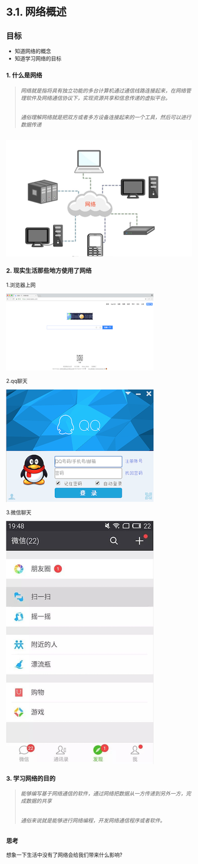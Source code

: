 # 3.1. 网络概述

目标
--

*   知道网络的概念
*   知道学习网络的目标

### 1\. 什么是网络

> ###### 网络就是指将具有独立功能的多台计算机通过通信线路连接起来，在网络管理软件及网络通信协议下，实现资源共享和信息传递的虚拟平台。
>
> ###### 通俗理解网络就是把双方或者多方设备连接起来的一个工具，然后可以进行数据传递

![网络](imgs/网络.jpg)

### 2\. 现实生活那些地方使用了网络

1.浏览器上网

![网络](imgs/浏览器上网.png)

2.qq聊天

![网络](imgs/qq.png)

3.微信聊天

![网络](imgs/微信.png)

### 3\. 学习网络的目的

> ###### 能够编写基于网络通信的软件，通过网络把数据从一方传递到另外一方，完成数据的共享
>
> ###### 通俗来说就是能够进行网络编程，开发网络通信程序或者软件。

### 思考

想象一下生活中没有了网络会给我们带来什么影响?